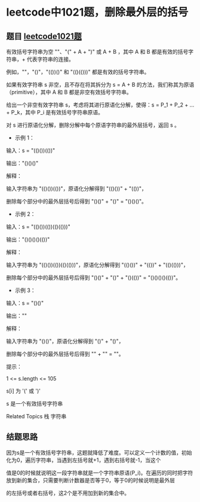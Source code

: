 # leetcode中1021题，删除最外层的括号

## 题目 [leetcode1021题](https://leetcode-cn.com/problems/remove-outermost-parentheses/)
 有效括号字符串为空 ""、"(" + A + ")" 或 A + B ，其中 A 和 B 都是有效的括号字符串，+ 代表字符串的连接。

 例如，""，"()"，"(())()" 和 "(()(()))" 都是有效的括号字符串。

 如果有效字符串 s 非空，且不存在将其拆分为 s = A + B 的方法，我们称其为原语（primitive），其中 A 和 B 都是非空有效括号字符串。

 给出一个非空有效字符串 s，考虑将其进行原语化分解，使得：s = P_1 + P_2 + ... + P_k，其中 P_i 是有效括号字符串原语。

 对 s 进行原语化分解，删除分解中每个原语字符串的最外层括号，返回 s 。

* 示例 1：

输入：s = "(()())(())"

输出："()()()"

解释：

输入字符串为 "(()())(())"，原语化分解得到 "(()())" + "(())"，

删除每个部分中的最外层括号后得到 "()()" + "()" = "()()()"。

*  示例 2：

输入：s = "(()())(())(()(()))"

输出："()()()()(())"

解释：

输入字符串为 "(()())(())(()(()))"，原语化分解得到 "(()())" + "(())" + "(()(()))"，

删除每个部分中的最外层括号后得到 "()()" + "()" + "()(())" = "()()()()(())"。


*  示例 3：

输入：s = "()()"

输出：""

解释：

输入字符串为 "()()"，原语化分解得到 "()" + "()"，

删除每个部分中的最外层括号后得到 "" + "" = ""。

 提示：

 1 <= s.length <= 105

 s[i] 为 '(' 或 ')'

 s 是一个有效括号字符串

 Related Topics 栈 字符串

## 结题思路
   因为s是一个有效括号字符串，这题就降低了难度。可以定义一个计数的值，初始化为0，遍历字符串，当遇到左括号就+1，遇到右括号就-1，当这个

   值是0的时候就说明这一段字符串就是一个字符串原语(P_i)。在遍历的同时把字符放到新的集合，只需要判断计数器是否等于0，等于0的时候说明是最外层

   的左括号或者右括号，这2个是不用加到新的集合中。
   

